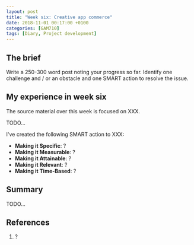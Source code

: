 ```yaml
---
layout: post
title: "Week six: Creative app commerce"
date: 2018-11-01 00:17:00 +0100
categories: [GAM710]
tags: [Diary, Project development]
---
```


## The brief

Write a 250-300 word post noting your progress so far. Identify one challenge and / or an obstacle and one SMART action to resolve the issue.

## My experience in week six

The source material over this week is focused on XXX.

TODO...

I've created the following SMART action to XXX:

- **Making it Specific**: ?
- **Making it Measurable**: ?
- **Making it Attainable**: ?
- **Making it Relevant**: ?
- **Making it Time-Based**: ?

## Summary

TODO...

## References

1. ?
